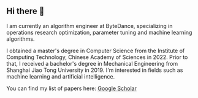 ## Hi there 👋

<!--
**ChenZuzhi/ChenZuzhi** is a ✨ _special_ ✨ repository because its `README.md` (this file) appears on your GitHub profile.

Here are some ideas to get you started:

- 🔭 I’m currently working on ...
- 🌱 I’m currently learning ...
- 👯 I’m looking to collaborate on ...
- 🤔 I’m looking for help with ...
- 💬 Ask me about ...
- 📫 How to reach me: ...
- 😄 Pronouns: ...
- ⚡ Fun fact: ...
-->
I am currently an algorithm engineer at ByteDance, specializing in operations research optimization, parameter tuning and machine learning algorithms.

I obtained a master's degree in Computer Science from the Institute of Computing Technology, Chinese Academy of Sciences in 2022. Prior to that, I received a bachelor's degree in Mechanical Engineering from Shanghai Jiao Tong University in 2019. I'm interested in fields such as machine learning and artificial intelligence.

You can find my list of papers here: [Google Scholar](https://scholar.google.com/citations?user=EtiGn8MAAAAJ&hl=en&oi=ao)
